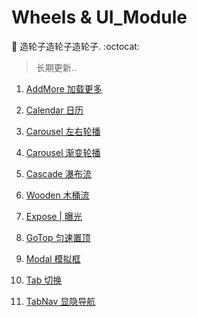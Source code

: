 # Wheels & UI_Module

:hammer: 造轮子造轮子造轮子. :octocat:

>长期更新..

1. [AddMore  加载更多](./AddMore%20%7C%20%E5%8A%A0%E8%BD%BD%E6%9B%B4%E5%A4%9A/index.html)

2. [Calendar  日历](./Calendar%20%7C%20%E6%97%A5%E5%8E%86/index.html)

3. [Carousel  左右轮播](./Carousel%20%7C%20%E5%B7%A6%E5%8F%B3%E8%BD%AE%E6%92%AD/index.html)

4. [Carousel  渐变轮播](./Carousel%20%7C%20%E6%B8%90%E5%8F%98%E8%BD%AE%E6%92%AD/index.html)

5. [Cascade  瀑布流](./Cascade%20%7C%20%E7%80%91%E5%B8%83%E6%B5%81/index.html)

6. [Wooden  木桶流](./Wooden%20%7C%20木桶流/index.html)

7. [Expose | 曝光](./Expose%20%7C%20%E6%9B%9D%E5%85%89/index.html)

8. [GoTop  匀速置顶](./GoTop%20%7C%20%E5%8C%80%E9%80%9F%E7%BD%AE%E9%A1%B6/index.html)

9. [Modal  模拟框](./Modal%20%7C%20%E6%A8%A1%E6%8B%9F%E6%A1%86/index.html)

10. [Tab  切换](./Tab%20%7C%20%E5%88%87%E6%8D%A2/index.html)

11. [TabNav  显隐导航](./TabNav%20%7C%20%E6%98%BE%E9%9A%90%E5%AF%BC%E8%88%AA/index.html)


